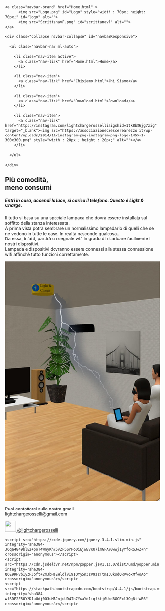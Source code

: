 <!DOCTYPE html>
<html lang="en" dir="ltr">
  <head>
    <meta charset="utf-8">
    <link rel="stylesheet" href="https://stackpath.bootstrapcdn.com/bootstrap/4.4.1/css/bootstrap.min.css">
    <link rel="stylesheet" href="style.css">
	<link rel="stylesheet" href="https://fonts.googleapis.com/css?family=Montserrat">
    <title>Home - Light & Charge</title>
    <link rel = "icon" href ="Logo.png" type = "image/x-icon">
  </head>


  <body id="bodyhome">
    <!-- Navigation -->
<nav class="navbar navbar-expand-lg navbar-dark bg-dark fixed-top">
  <div class="container" id="cont">

    <a class="navbar-brand" href="Home.html" >
          <img src="Logo.png" id="Logo" style="width : 70px; height: 70px;" id="logo" alt="">
          <img src="ScrittanavF.png" id="scrittanavF" alt="">
    </a>

    <div class="collapse navbar-collapse" id="navbarResponsive">

      <ul class="navbar-nav ml-auto">

        <li class="nav-item active">
          <a class="nav-link" href="Home.html">Home</a>
        </li>

        <li class="nav-item">
          <a class="nav-link" href="Chisiamo.html">Chi Siamo</a>
        </li>

        <li class="nav-item">
          <a class="nav-link" href="Download.html">Download</a>
        </li>

        <li class="nav-item">
          <a class="nav-link" href="https://instagram.com/lightchargerosselli?igshid=1tk8b86jg7zig" target="_blank"><img src="https://associazionecrescerearezzo.it/wp-content/uploads/2014/10/instagram-png-instagram-png-logo-1455-1-300x300.png" style="width : 20px ; height : 20px;" alt=""></a>
        </li>

      </ul>

    </div>

  </div>

</nav>

<div class="row">
  <div class="col-sm-8">
    <h2 id="h2chisiamo">Più comodità, <br>
      meno consumi</h2>
    <h5 id="h2home">Entri in casa, accendi la luce, si carica il telefono. Questo è Light & Charge.</h5>
    <p id="paragraphhome">Il tutto si basa su una speciale lampada che dovrà essere installata sul soffitto della stanza interessata.<br>
      A prima vista potrà sembrare un normalissimo lampadario di quelli che se ne vedono in tutte le case. In realtà nasconde qualcosa...<br>
      Da essa, infatti, partirà un segnale wifi in grado di ricaricare facilmente i nostri dispositivi.<br>
      Lampada e dispositivi dovranno essere connessi alla stessa connessione wifi affinchè tutto funzioni correttamente.<br>
  </div>
  <div class="col-sm-4">
    <img src="casafinita.jpg" id="casa" alt="">
  </div>
</div>

<div class="row fixed-row-bottom" id="finishbar">
  <div class="col-sm-6 ">
    <p id="pbar">Puoi contattarci sulla nostra gmail<br>
      lightchargerosselli@gmail.com
    </p>
  </div>
  <div class="col-sm-6" id="insta">
    <a href="https://instagram.com/lightchargerosselli?igshid=1tk8b86jg7zig"> <p id="p2bar"><img src="https://associazionecrescerearezzo.it/wp-content/uploads/2014/10/instagram-png-instagram-png-logo-1455-1-300x300.png" style="width : 35px ; height : 35px;" alt="">  @lightchargerosselli</p></a>
  </div>
</div>


    <script src="https://code.jquery.com/jquery-3.4.1.slim.min.js" integrity="sha384-J6qa4849blE2+poT4WnyKhv5vZF5SrPo0iEjwBvKU7imGFAV0wwj1yYfoRSJoZ+n" crossorigin="anonymous"></script>
    <script src="https://cdn.jsdelivr.net/npm/popper.js@1.16.0/dist/umd/popper.min.js" integrity="sha384-Q6E9RHvbIyZFJoft+2mJbHaEWldlvI9IOYy5n3zV9zzTtmI3UksdQRVvoxMfooAo" crossorigin="anonymous"></script>
    <script src="https://stackpath.bootstrapcdn.com/bootstrap/4.4.1/js/bootstrap.min.js" integrity="sha384-wfSDF2E50Y2D1uUdj0O3uMBJnjuUD4Ih7YwaYd1iqfktj0Uod8GCExl3Og8ifwB6" crossorigin="anonymous"></script>
  </body>
</html>
